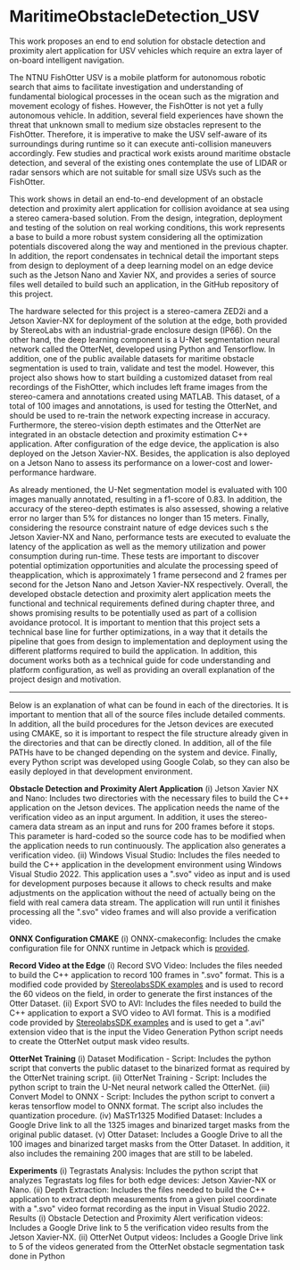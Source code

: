 # MaritimeObstacleDetection_USV
This work proposes an end to end solution for obstacle detection and proximity alert application for USV vehicles which require an extra layer of on-board intelligent navigation. 

The NTNU FishOtter USV is a mobile platform for autonomous robotic search that aims to facilitate investigation and understanding of fundamental biological processes in the ocean such as the migration and movement ecology of fishes. However, the FishOtter is not yet a fully autonomous vehicle. In addition, several field experiences have shown the threat that unknown small to medium size obstacles represent to the FishOtter. Therefore, it is imperative to make the USV self-aware of its surroundings during runtime so it can execute anti-collision maneuvers accordingly. Few studies and practical work exists around maritime obstacle detection, and several of the existing ones contemplate the use of LIDAR or radar sensors which are not suitable for small size USVs such as the FishOtter.

This work shows in detail an end-to-end development of an obstacle detection and proximity alert application for collision avoidance at sea using a stereo camera-based solution. From the design, integration, deployment and testing of the solution on real working conditions, this work represents a base to build a more robust system considering all the optimization potentials discovered along the way and mentioned in the previous chapter. In addition, the report condensates in technical detail the important steps from design to deployment of a deep learning model on an edge device such as the Jetson Nano and Xavier NX, and provides a series of source files well detailed to build such an application, in the GitHub repository of this project.

The hardware selected for this project is a stereo-camera ZED2i and a Jetson Xavier-NX for deployment of the solution at the edge, both provided by StereoLabs with an industrial-grade enclosure design (IP66). On the other hand, the deep learning component is a U-Net segmentation neural network called the OtterNet, developed using Python and Tensorflow. In addition, one of the public available datasets for maritime obstacle segmentation is used to train, validate and test the model. However, this project also shows how to start building a customized dataset from real recordings of the FishOtter, which includes left frame images from the stereo-camera and annotations created using MATLAB. This dataset, of a total of 100 images and annotations, is used for testing the OtterNet, and should be used to re-train the network expecting increase in accuracy. Furthermore, the stereo-vision depth estimates and the OtterNet are integrated in an obstacle detection and proximity estimation C++ application. After configuration of the edge device, the application is also deployed on the Jetson Xavier-NX. Besides, the application is also deployed on a Jetson Nano to assess its performance on a lower-cost and lower-performance hardware.

As already mentioned, the U-Net segmentation model is evaluated with 100 images manually annotated, resulting in a f1-score of 0.83. In addition, the accuracy of the stereo-depth estimates is also assessed, showing a relative error no larger than 5% for distances no longer than 15 meters. Finally, considering the resource constraint nature of edge devices such s the Jetson Xavier-NX and Nano, performance tests are executed to evaluate the latency of the application as well as the memory utilization and power consumption during run-time. These tests are important to discover potential optimization opportunities and alculate the processing speed of theapplication, which is approximately 1 frame persecond and 2 frames per second for the Jetson Nano and Jetson Xavier-NX respectively. Overall, the developed obstacle detection and proximity alert application meets the functional and technical requirements defined during chapter three, and shows promising results to be potentially used as part of a collision avoidance protocol. It is important to mention that this project sets a technical base line for further optimizations, in a way that it details the pipeline that goes from design to implementation and deployment using the different platforms required to build the application. In addition, this document works both as a technical guide for code understanding and platform configuration, as well as providing an overall explanation of the project design and motivation.

----------------------------------------------------------------------------------------------------------------------------------------------------------------------

Below is an explanation of what can be found in each of the directories. It is important to mention that all of the source files include detailed comments. In addition, all the build procedures for the Jetson devices are executed using CMAKE, so it is important to respect the file structure already given in the directories and that can be directly cloned. In addition, all of the file PATHs have to be changed depending on the system and device. Finally, every Python script was developed using Google Colab, so they can also be easily deployed in that development environment.

  **Obstacle Detection and Proximity Alert Application**
  (i) Jetson Xavier NX and Nano: Includes two directories with the necessary files to
  build the C++ application on the Jetson devices. The application needs the name
  of the verification video as an input argument. In addition, it uses the stereo-camera
  data stream as an input and runs for 200 frames before it stops. This parameter
  is hard-coded so the source code has to be modified when the application needs to
  run continuously. The application also generates a verification video.
  (ii) Windows Visual Studio: Includes the files needed to build the C++ application
  in the development environment using Windows Visual Studio 2022. This application uses
  a ".svo" video as input and is used for development purposes because it
  allows to check results and make adjustments on the application without the need
  of actually being on the field with real camera data stream. The application will
  run until it finishes processing all the ".svo" video frames and will also provide a
  verification video.

  **ONNX Configuration CMAKE**
  (i) ONNX-cmakeconfig: Includes the cmake configuration file for ONNX runtime in
      Jetpack which is [provided](https://github.com/microsoft/onnxruntime/issues/3124).
  
  **Record Video at the Edge**
  (i) Record SVO Video: Includes the files needed to build the C++ application to
      record 100 frames in ".svo" format. This is a modified code provided by [StereolabsSDK 
      examples](https://github.com/stereolabs/zed-examples/tree/master/svo%20recording/recording/cpp)
      and is used to record the 60 videos on the field, in order to
      generate the first instances of the Otter Dataset.
  (ii) Export SVO to AVI: Includes the files needed to build the C++ application to
      export a SVO video to AVI format. This is a modified code provided by [StereolabsSDK 
      examples](https://github.com/stereolabs/zed-examples/tree/master/svo%20recording/recording/cpp)
      and is used to get a ".avi" extension video that is the input the
      Video Generation Python script needs to create the OtterNet output mask video
      results.
  
  **OtterNet Training**
  (i) Dataset Modification - Script: Includes the python script that converts the
      public dataset to the binarized format as required by the OtterNet training script.
  (ii) OtterNet Training - Script: Includes the python script to train the U-Net neural
        network called the OtterNet.
  (iii) Convert Model to ONNX - Script: Includes the python script to convert a
        keras tensorflow model to ONNX format. The script also includes the quantization
        procedure.
  (iv) MaSTr1325 Modified Dataset: Includes a Google Drive link to all the 1325
       images and binarized target masks from the original public dataset.
  (v) Otter Dataset: Includes a Google Drive to all the 100 images and binarized target
      masks from the Otter Dataset. In addition, it also includes the remaining 200 images
      that are still to be labeled.

  **Experiments**
  (i) Tegrastats Analysis: Includes the python script that analyzes Tegrastats log files
      for both edge devices: Jetson Xavier-NX or Nano.
  (ii) Depth Extraction: Includes the files needed to build the C++ application to
      extract depth measurements from a given pixel coordinate with a ".svo" video format
      recording as the input in Visual Studio 2022.
      Results
  (i) Obstacle Detection and Proximity Alert verification videos: Includes a
      Google Drive link to 5 the verification video results from the Jetson Xavier-NX.
  (ii) OtterNet Output videos: Includes a Google Drive link to 5 of the videos generated 
      from the OtterNet obstacle segmentation task done in Python


